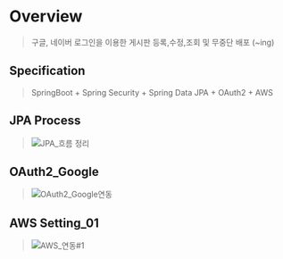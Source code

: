 # Overview
> 구글, 네이버 로그인을 이용한 게시판 등록,수정,조회 및 무중단 배포 (~ing)


## Specification 
> SpringBoot + Spring Security + Spring Data JPA + OAuth2 + AWS

## JPA Process
> ![JPA_흐름 정리](https://user-images.githubusercontent.com/20346879/101376309-c51aac00-38f3-11eb-8c92-485814d9e90b.jpg)

## OAuth2_Google
> ![OAuth2_Google연동](https://user-images.githubusercontent.com/20346879/101376443-f0050000-38f3-11eb-82a3-f1b3d96f31ec.jpg)

## AWS Setting_01
> ![AWS_연동#1](https://user-images.githubusercontent.com/76584547/103170879-24ccfd00-488b-11eb-8a25-9e149950f92a.jpg)
